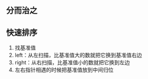 ## 分而治之

## 快速排序
  1. 找基准值
  2. left：从左扫描，比基准值大的数就把它换到基准值右边
  3. right：从右扫描，比基准值小的数就把它换到左边
  4. 左右指针相遇的时候把基准值放到中间归位